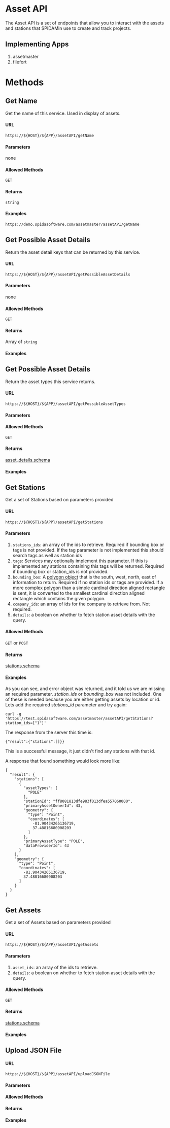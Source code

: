 Asset API
============

The Asset API is a set of endpoints that allow you to interact with the assets and stations that SPIDAMin use to create and track projects.  

## Implementing Apps

1. assetmaster
1. filefort

Methods
========

Get Name
----------

Get the name of this service.  Used in display of assets.

#### URL

`https://${HOST}/${APP}/assetAPI/getName`

#### Parameters

none

#### Allowed Methods

`GET`

#### Returns

`string`

#### Examples

`https://demo.spidasoftware.com/assetmaster/assetAPI/getName`

Get Possible Asset Details
----------

Return the asset detail keys that can be returned by this service.

#### URL

`https://${HOST}/${APP}/assetAPI/getPossibleAssetDetails`

#### Parameters

none

#### Allowed Methods

`GET`

#### Returns

Array of `string`

#### Examples

Get Possible Asset Details
----------

Return the asset types this service returns.

#### URL

`https://${HOST}/${APP}/assetAPI/getPossibleAssetTypes`

#### Parameters

#### Allowed Methods

`GET`

#### Returns

[asset_details.schema](../../resources/v1/schema/spidamin/asset/asset_details.schema)

#### Examples

Get Stations
----------

Get a set of Stations based on parameters provided

#### URL

`https://${HOST}/${APP}/assetAPI/getStations`

#### Parameters

1. `stations_ids`: an array of the ids to retrieve. Required if bounding box or tags is not provided.  If the tag parameter is not implemented this should search tags as well as station ids
1. `tags`: Services may optionally implement this parameter.  If this is implemented any stations containing this tags will be returned.  Required if bounding box or station_ids is not provided.
1. `bounding_box`: A [polygon object](../../resources/v1/schema/general/geometry.schema) that is the south, west, north, east of information to return. Required if no station ids or tags are provided.  If a more complex polygon than a simple cardinal direction aligned rectangle is sent, it is converted to the smallest cardinal direction aligned rectangle which contains the given polygon. 
1. `company_ids`: an array of ids for the company to retrieve from. Not required.
1. `details`: a boolean on whether to fetch station asset details with the query.

#### Allowed Methods

`GET` or `POST`

#### Returns

[stations.schema](../../resources/v1/schema/spidamin/asset/stations.schema)

#### Examples

As you can see, and error object was returned, and it told us we are missing an required parameter.  _station_ids_ or _bounding_box_ was not included.  One of these is needed because you are either getting assets by location or id.  Lets add the required _stations_id_ parameter and try again:

    curl -g 'https://test.spidasoftware.com/assetmaster/assetAPI/getStations?station_ids=["1"]'

The response from the server this time is:

    {"result":{"stations":[]}}

This is a successful message, it just didn't find any stations with that id.

A response that found something would look more like:

    {
      "result": {
        "stations": [
          {
            "assetTypes": [
              "POLE"
            ],
            "stationId": "ff8081813dfe983f013dfea557060000",
            "primaryAssetOwnerId": 43,
            "geometry": {
              "type": "Point",
              "coordinates": [
                -81.90434265136719,
                37.48816680908203
              ]
            },
            "primaryAssetType": "POLE",
            "dataProviderId": 43
          }
        ],
        "geometry": {
          "type": "Point",
          "coordinates": [
            -81.90434265136719,
            37.48816680908203
          ]
        }
      }
    }

Get Assets
----------

Get a set of Assets based on parameters provided

#### URL

`https://${HOST}/${APP}/assetAPI/getAssets`

#### Parameters

1. `asset_ids`: an array of the ids to retrieve.
1. `details`: a boolean on whether to fetch station asset details with the query.

#### Allowed Methods

`GET`

#### Returns

[stations.schema](../../resources/v1/schema/spidamin/asset/stations.schema)

#### Examples

Upload JSON File
----------

#### URL

`https://${HOST}/${APP}/assetAPI/uploadJSONFile`

#### Parameters

#### Allowed Methods

#### Returns

#### Examples
